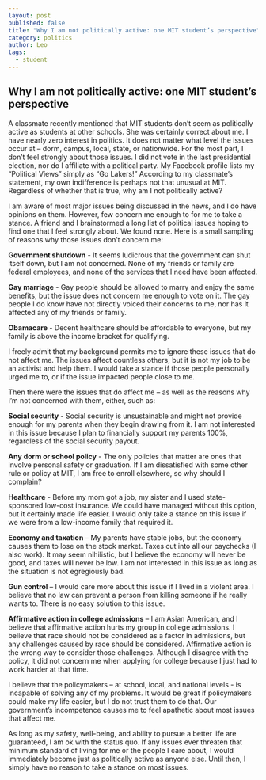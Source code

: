 ```yaml
---
layout: post
published: false
title: "Why I am not politically active: one MIT student’s perspective"
category: politics
author: Leo
tags: 
  - student
---
```


## Why I am not politically active: one MIT student’s perspective

A classmate recently mentioned that MIT students don’t seem as politically active as students at other schools. She was certainly correct about me. I have nearly zero interest in politics. It does not matter what level the issues occur at – dorm, campus, local, state, or nationwide. For the most part, I don’t feel strongly about those issues. I did not vote in the last presidential election, nor do I affiliate with a political party. My Facebook profile lists my “Political Views” simply as “Go Lakers!” According to my classmate’s statement, my own indifference is perhaps not that unusual at MIT. Regardless of whether that is true, why am I not politically active?

I am aware of most major issues being discussed in the news, and I do have opinions on them. However, few concern me enough to for me to take a stance. A friend and I brainstormed a long list of political issues hoping to find one that I feel strongly about. We found none. Here is a small sampling of reasons why those issues don’t concern me:

**Government shutdown** - It seems ludicrous that the government can shut itself down, but I am not concerned. None of my friends or family are federal employees, and none of the services that I need have been affected.

**Gay marriage** - Gay people should be allowed to marry and enjoy the same benefits, but the issue does not concern me enough to vote on it. The gay people I do know have not directly voiced their concerns to me, nor has it affected any of my friends or family.

**Obamacare** - Decent healthcare should be affordable to everyone, but my family is above the income bracket for qualifying.

I freely admit that my background permits me to ignore these issues that do not affect me. The issues affect countless others, but it is not my job to be an activist and help them. I would take a stance if those people personally urged me to, or if the issue impacted people close to me.

Then there were the issues that do affect me – as well as the reasons why I’m not concerned with them, either, such as:

**Social security** - Social security is unsustainable and might not provide enough for my parents when they begin drawing from it. I am not interested in this issue because I plan to financially support my parents 100%, regardless of the social security payout.

**Any dorm or school policy** - The only policies that matter are ones that involve personal safety or graduation. If I am dissatisfied with some other rule or policy at MIT, I am free to enroll elsewhere, so why should I complain? 

**Healthcare** - Before my mom got a job, my sister and I used state-sponsored low-cost insurance. We could have managed without this option, but it certainly made life easier. I would only take a stance on this issue if we were from a low-income family that required it.

**Economy and taxation** – My parents have stable jobs, but the economy causes them to lose on the stock market. Taxes cut into all our paychecks (I also work). It may seem nihilistic, but I believe the economy will never be good, and taxes will never be low. I am not interested in this issue as long as the situation is not egregiously bad.

**Gun control** – I would care more about this issue if I lived in a violent area. I believe that no law can prevent a person from killing someone if he really wants to. There is no easy solution to this issue.

**Affirmative action in college admissions** – I am Asian American, and I believe that affirmative action hurts my group in college admissions. I believe that race should not be considered as a factor in admissions, but any challenges caused by race should be considered. Affirmative action is the wrong way to consider those challenges. Although I disagree with the policy, it did not concern me when applying for college because I just had to work harder at that time.

I believe that the policymakers – at school, local, and national levels - is incapable of solving any of my problems. It would be great if policymakers could make my life easier, but I do not trust them to do that. Our government’s incompetence causes me to feel apathetic about most issues that affect me.

As long as my safety, well-being, and ability to pursue a better life are guaranteed, I am ok with the status quo. If any issues ever threaten that minimum standard of living for me or the people I care about, I would immediately become just as politically active as anyone else. Until then, I simply have no reason to take a stance on most issues.